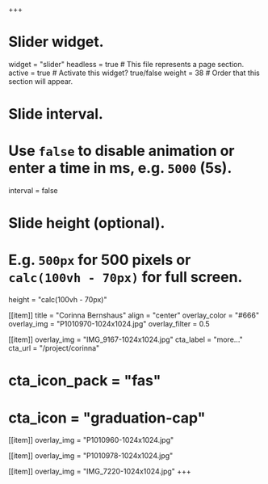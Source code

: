 +++
# Slider widget.
widget = "slider"
headless = true  # This file represents a page section.
active = true  # Activate this widget? true/false
weight = 38  # Order that this section will appear.

# Slide interval.
# Use `false` to disable animation or enter a time in ms, e.g. `5000` (5s).
interval = false

# Slide height (optional).
# E.g. `500px` for 500 pixels or `calc(100vh - 70px)` for full screen.
height = "calc(100vh - 70px)"

[[item]]
  title = "Corinna Bernshaus"
  align = "center"
  overlay_color = "#666"
  overlay_img = "P1010970-1024x1024.jpg"
  overlay_filter = 0.5

[[item]]
overlay_img = "IMG_9167-1024x1024.jpg"
  cta_label = "more..."
  cta_url = "/project/corinna"
# cta_icon_pack = "fas"
# cta_icon = "graduation-cap"

[[item]]
  overlay_img = "P1010960-1024x1024.jpg"


[[item]]
  overlay_img = "P1010978-1024x1024.jpg"

[[item]]
  overlay_img = "IMG_7220-1024x1024.jpg"
+++







